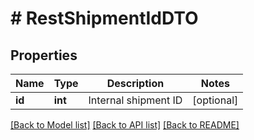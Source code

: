 # # RestShipmentIdDTO

## Properties

Name | Type | Description | Notes
------------ | ------------- | ------------- | -------------
**id** | **int** | Internal shipment ID | [optional]

[[Back to Model list]](../../README.md#models) [[Back to API list]](../../README.md#endpoints) [[Back to README]](../../README.md)
